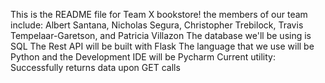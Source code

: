 This is the README file for Team X bookstore!
the members of our team include:
Albert Santana, Nicholas Segura, Christopher Trebilock, Travis Tempelaar-Garetson, and Patricia Villazon
The database we'll be using is SQL
The Rest API will be built with Flask
The language that we use will be Python
and the Development IDE will be Pycharm
Current utility: Successfully returns data upon GET calls
